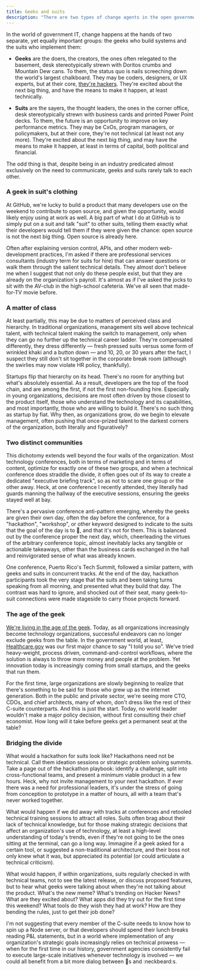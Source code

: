 ```yaml
---
title: Geeks and suits
description: "There are two types of change agents in the open government/data/source community: geeks and suits, but despite being in an industry built almost exclusively on communications, they never talk to each other"
---
```


In the world of government IT, change happens at the hands of two separate, yet equally important groups:  the geeks who build systems and the suits who implement them:

* **Geeks** are the doers, the creators, the ones often relegated to the basement, desk stereotypically strewn with Doritos crumbs and Mountain Dew cans. To them, the status quo is nails screeching down the world's largest chalkboard. They may be coders, designers, or UX experts, but at their core, [they're hackers](http://ben.balter.com/2013/02/16/what-is-a-hacker/). They're excited about the next big thing, and have the means to make it happen, at least technically.

* **Suits** are the sayers, the thought leaders, the ones in the corner office, desk stereotypically strewn with business cards and printed Power Point decks. To them, the future is an opportunity to improve on key performance metrics. They may be CxOs, program managers, or policymakers, but at their core, they're not technical (at least not any more). They're excited about the next big thing, and may have the means to make it happen, at least in terms of capital, both political and financial.

The odd thing is that, despite being in an industry predicated almost exclusively on the need to communicate, geeks and suits rarely talk to each other.

### A geek in suit's clothing

At GitHub, we're lucky to build a product that many developers use on the weekend to contribute to open source, and given the opportunity, would likely enjoy using at work as well. A big part of what I do at GitHub is to simply put on a suit and talk "suit" to other suits, telling them exactly what their developers would tell them if they were given the chance: open source is not the next big thing. Open source is already here.

Often after explaining version control, APIs, and other modern web-development practices, I'm asked if there are professional services consultants (industry term for suits for hire) that can answer questions or walk them through the salient technical details. They almost don't believe me when I suggest that not only do these people exist, but that they are already on the organization's payroll. It's almost as if I've asked the jocks to sit with the AV-club in the high-school cafeteria. We've all seen that made-for-TV movie before.

### A matter of class

At least partially, this may be due to matters of perceived class and hierarchy. In traditional organizations, management sits well above technical talent, with technical talent making the switch to management, only when they can go no further up the technical career ladder. They're compensated differently, they dress differently — fresh pressed suits versus some form of wrinkled khaki and a button down — and 10, 20, or 30 years after the fact, I suspect they still don't sit together in the corporate break room (although the swirlies may now violate HR policy, thankfully).

Startups flip that hierarchy on its head. There's no room for anything but what's absolutely essential. As a result, developers are the top of the food chain, and are among the first, if not the first non-founding hire. Especially in young organizations, decisions are most often driven by those closest to the product itself, those who understand the technology and its capabilities, and most importantly, those who are willing to build it. There's no such thing as startup by fiat. Why then, as organizations grow, do we begin to elevate management, often pushing that once-prized talent to the darkest corners of the organization, both literally and figuratively?

### Two distinct communities

This dichotomy extends well beyond the four walls of the organization. Most technology conferences, both in terms of marketing and in terms of content, optimize for exactly one of these two groups, and when a technical conference does straddle the divide, it often goes out of its way to create a dedicated "executive briefing track", so as not to scare one group or the other away. Heck, at one conference I recently attended, they literally had guards manning the hallway of the executive sessions, ensuring the geeks stayed well at bay.

There's a pervasive conference anti-pattern emerging, whereby the geeks are given their own day, often the day before the conference, for a "hackathon", "workshop", or other keyword designed to indicate to the suits that the goal of the day is to :ship:, and that it's not for them. This is balanced out by the conference proper the next day, which, cheerleading the virtues of the arbitrary conference topic, almost inevitably lacks any tangible or actionable takeaways, other than the business cards exchanged in the hall and reinvigorated sense of what was already known.

One conference, Puerto Rico's Tech Summit, followed a similar pattern, with geeks and suits in concurrent tracks. At the end of the day, hackathon participants took the very stage that the suits and been taking turns speaking from all morning, and presented what they build that day. The contrast was hard to ignore, and shocked out of their seat, many geek-to-suit connections were made stageside to carry those projects forward.

### The age of the geek

[We're living in the age of the geek](https://www.youtube.com/watch?v=5Ht5n_ketYQ). Today, as all organizations increasingly become technology organizations, successful endeavors can no longer exclude geeks from the table. In the government world, at least, [Healthcare.gov](https://www.healthcare.gov) was our first major chance to say "I told you so". We've tried heavy-weight, process driven, command-and-control workflows, where the solution is always to throw more money and people at the problem. Yet innovation today is increasingly coming from small startups, and the geeks that run them.

For the first time, large organizations are slowly beginning to realize that there's something to be said for those who grew up as the internet generation. Both in the public and private sector, we're seeing more CTO, CDOs, and chief architects, many of whom, don't dress like the rest of their C-suite counterparts. And this is just the start. Today, no world leader wouldn't make a major policy decision, without first consulting their chief economist. How long will it take before geeks get a permanent seat at the table?

### Bridging the divide

What would a hackathon for suits look like? Hackathons need not be technical. Call them ideation sessions or strategic problem solving summits. Take a page out of the hackathon playbook: identify a challenge, split into cross-functional teams, and present a minimum viable product in a few hours. Heck, why not invite management to your next hackathon. If ever there was a need for professional leaders, it's under the stress of going from conception to prototype in a matter of hours, all with a team that's never worked together.

What would happen if we did away with tracks at conferences and retooled technical training sessions to attract all roles. Suits often brag about their lack of technical knowledge, but for those making strategic decisions that affect an organization's use of technology, at least a high-level understanding of today's trends, even if they're not going to be the ones sitting at the terminal, can go a long way. Immagine if a geek asked for a certain tool, or suggested a non-traditional architecture, and their boss not only knew what it was, but appreciated its potential (or could articulate a technical criticism).

What would happen, if within organizations, suits regularly checked in with technical teams, not to see the latest release, or discuss proposed features, but to hear what geeks were talking about when they're not talking about the product. What's the new meme? What's trending on Hacker News? What are they excited about? What apps did they try out for the first time this weekend? What tools do they wish they had at work? How are they bending the rules, just to get their job done?

I'm not suggesting that every member of the C-suite needs to know how to spin up a Node server, or that developers should spend their lunch breaks reading P&L statements, but in a world where implementation of any organization's strategic goals increasingly relies on technical prowess — when for the first time in our history, government agencies consistently fail to execute large-scale initiatives whenever technology is involved — we could all benefit from a bit more dialog between :necktie:s and :neckbeard:s. 
